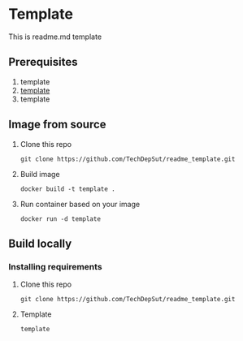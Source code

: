 # Template
This is readme.md template

## Prerequisites

1. template
2. [template](https://example.com/)
3. template

## Image from source

1. Clone this repo

    ```shell
    git clone https://github.com/TechDepSut/readme_template.git
    ```

2. Build image 

    ```shell
    docker build -t template .
    ```

3. Run container based on your image

    ```shell
    docker run -d template
    ```

## Build locally
### Installing requirements

1. Clone this repo

    ```shell
    git clone https://github.com/TechDepSut/readme_template.git
    ```

2. Template

    ```shell
    template
    ```